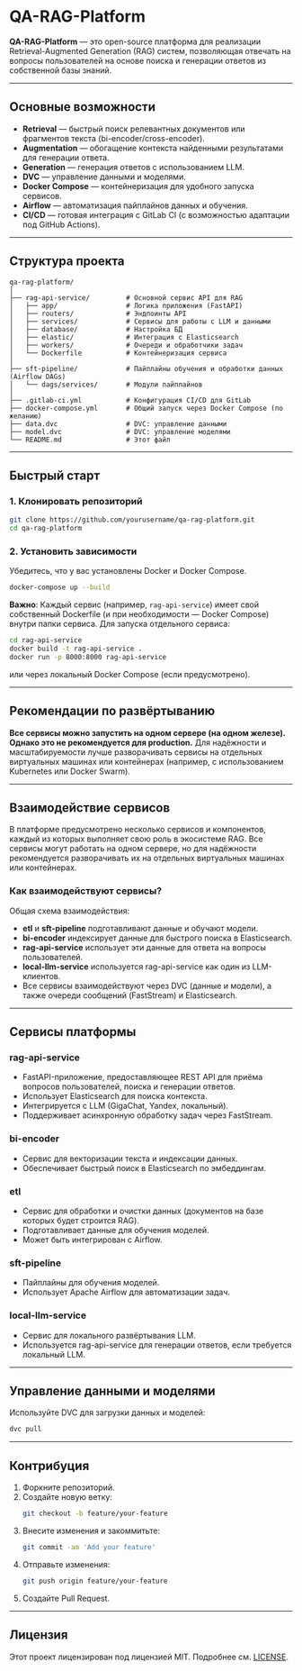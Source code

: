 # QA-RAG-Platform

**QA-RAG-Platform** — это open-source платформа для реализации Retrieval-Augmented Generation (RAG) систем, позволяющая отвечать на вопросы пользователей на основе поиска и генерации ответов из собственной базы знаний.

---

## Основные возможности

- **Retrieval** — быстрый поиск релевантных документов или фрагментов текста (bi-encoder/cross-encoder).
- **Augmentation** — обогащение контекста найденными результатами для генерации ответа.
- **Generation** — генерация ответов с использованием LLM.
- **DVC** — управление данными и моделями.
- **Docker Compose** — контейнеризация для удобного запуска сервисов.
- **Airflow** — автоматизация пайплайнов данных и обучения.
- **CI/CD** — готовая интеграция с GitLab CI (с возможностью адаптации под GitHub Actions).

---

## Структура проекта

```
qa-rag-platform/
│
├── rag-api-service/         # Основной сервис API для RAG
│   ├── app/                 # Логика приложения (FastAPI)
│   ├── routers/             # Эндпоинты API
│   ├── services/            # Сервисы для работы с LLM и данными
│   ├── database/            # Настройка БД
│   ├── elastic/             # Интеграция с Elasticsearch
│   ├── workers/             # Очереди и обработчики задач
│   └── Dockerfile           # Контейнеризация сервиса
│
├── sft-pipeline/            # Пайплайны обучения и обработки данных (Airflow DAGs)
│   └── dags/services/       # Модули пайплайнов
│
├── .gitlab-ci.yml           # Конфигурация CI/CD для GitLab
├── docker-compose.yml       # Общий запуск через Docker Compose (по желанию)
├── data.dvc                 # DVC: управление данными
├── model.dvc                # DVC: управление моделями
└── README.md                # Этот файл
```

---

## Быстрый старт

### 1. Клонировать репозиторий

```bash
git clone https://github.com/yourusername/qa-rag-platform.git
cd qa-rag-platform
```

### 2. Установить зависимости

Убедитесь, что у вас установлены Docker и Docker Compose.

```bash
docker-compose up --build
```

**Важно**: Каждый сервис (например, `rag-api-service`) имеет свой собственный Dockerfile (и при необходимости — Docker Compose) внутри папки сервиса. Для запуска отдельного сервиса:

```bash
cd rag-api-service
docker build -t rag-api-service .
docker run -p 8000:8000 rag-api-service
```

или через локальный Docker Compose (если предусмотрено).

---

## Рекомендации по развёртыванию

**Все сервисы можно запустить на одном сервере (на одном железе).**  
**Однако это не рекомендуется для production.** Для надёжности и масштабируемости лучше разворачивать сервисы на отдельных виртуальных машинах или контейнерах (например, с использованием Kubernetes или Docker Swarm).

---

## Взаимодействие сервисов

В платформе предусмотрено несколько сервисов и компонентов, каждый из которых выполняет свою роль в экосистеме RAG. Все сервисы могут работать на одном сервере, но для надёжности рекомендуется разворачивать их на отдельных виртуальных машинах или контейнерах.

### Как взаимодействуют сервисы?

Общая схема взаимодействия:
- **etl** и **sft-pipeline** подготавливают данные и обучают модели.
- **bi-encoder** индексирует данные для быстрого поиска в Elasticsearch.
- **rag-api-service** использует эти данные для ответа на вопросы пользователей.
- **local-llm-service** используется rag-api-service как один из LLM-клиентов.
- Все сервисы взаимодействуют через DVC (данные и модели), а также очереди сообщений (FastStream) и Elasticsearch.

---

## Сервисы платформы

### rag-api-service
- FastAPI-приложение, предоставляющее REST API для приёма вопросов пользователей, поиска и генерации ответов.
- Использует Elasticsearch для поиска контекста.
- Интегрируется с LLM (GigaChat, Yandex, локальный).
- Поддерживает асинхронную обработку задач через FastStream.

### bi-encoder
- Сервис для векторизации текста и индексации данных.
- Обеспечивает быстрый поиск в Elasticsearch по эмбеддингам.

### etl
- Сервис для обработки и очистки данных (документов на базе которых будет строится RAG).
- Подготавливает данные для обучения моделей.
- Может быть интегрирован с Airflow.

### sft-pipeline
- Пайплайны для обучения моделей.
- Использует Apache Airflow для автоматизации задач.

### local-llm-service
- Сервис для локального развёртывания LLM.
- Используется rag-api-service для генерации ответов, если требуется локальный LLM.

---

## Управление данными и моделями

Используйте DVC для загрузки данных и моделей:

```bash
dvc pull
```

---

## Контрибуция

1. Форкните репозиторий.
2. Создайте новую ветку:
   ```bash
   git checkout -b feature/your-feature
   ```
3. Внесите изменения и закоммитьте:
   ```bash
   git commit -am 'Add your feature'
   ```
4. Отправьте изменения:
   ```bash
   git push origin feature/your-feature
   ```
5. Создайте Pull Request.

---

## Лицензия

Этот проект лицензирован под лицензией MIT. Подробнее см. [LICENSE](LICENSE).
